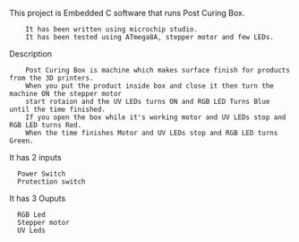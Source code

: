 This project is Embedded C software that runs Post Curing Box.

        It has been written using microchip studio.
        It has been tested using ATmega8A, stepper motor and few LEDs.


Description

        Post Curing Box is machine which makes surface finish for products from the 3D printers. 
        When you put the product inside box and close it then turn the machine ON the stepper motor 
        start rotaion and the UV LEDs turns ON and RGB LED Turns Blue until the time finished. 
        If you open the box while it's working motor and UV LEDs stop and RGB LED turns Red. 
        When the time finishes Motor and UV LEDs stop and RGB LED turns Green. 

It has 2 inputs 

      Power Switch
      Protection switch
    
It has 3 Ouputs

      RGB Led
      Stepper motor
      UV Leds
      
